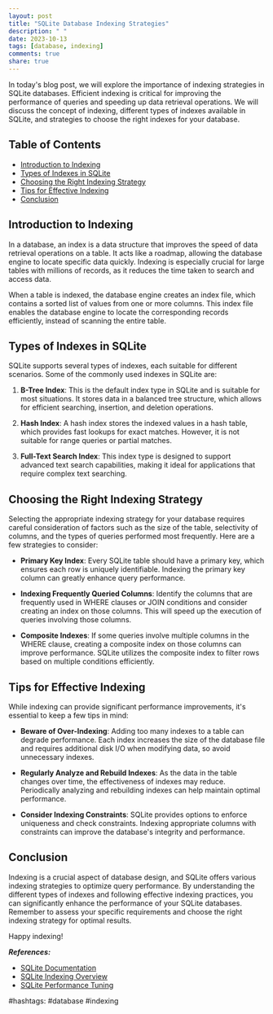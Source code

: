 ```yaml
---
layout: post
title: "SQLite Database Indexing Strategies"
description: " "
date: 2023-10-13
tags: [database, indexing]
comments: true
share: true
---
```


In today's blog post, we will explore the importance of indexing strategies in SQLite databases. Efficient indexing is critical for improving the performance of queries and speeding up data retrieval operations. We will discuss the concept of indexing, different types of indexes available in SQLite, and strategies to choose the right indexes for your database.

## Table of Contents
- [Introduction to Indexing](#introduction-to-indexing)
- [Types of Indexes in SQLite](#types-of-indexes-in-sqlite)
- [Choosing the Right Indexing Strategy](#choosing-the-right-indexing-strategy)
- [Tips for Effective Indexing](#tips-for-effective-indexing)
- [Conclusion](#conclusion)

## Introduction to Indexing

In a database, an index is a data structure that improves the speed of data retrieval operations on a table. It acts like a roadmap, allowing the database engine to locate specific data quickly. Indexing is especially crucial for large tables with millions of records, as it reduces the time taken to search and access data.

When a table is indexed, the database engine creates an index file, which contains a sorted list of values from one or more columns. This index file enables the database engine to locate the corresponding records efficiently, instead of scanning the entire table.

## Types of Indexes in SQLite

SQLite supports several types of indexes, each suitable for different scenarios. Some of the commonly used indexes in SQLite are:

1. **B-Tree Index**: This is the default index type in SQLite and is suitable for most situations. It stores data in a balanced tree structure, which allows for efficient searching, insertion, and deletion operations.

2. **Hash Index**: A hash index stores the indexed values in a hash table, which provides fast lookups for exact matches. However, it is not suitable for range queries or partial matches.

3. **Full-Text Search Index**: This index type is designed to support advanced text search capabilities, making it ideal for applications that require complex text searching.

## Choosing the Right Indexing Strategy

Selecting the appropriate indexing strategy for your database requires careful consideration of factors such as the size of the table, selectivity of columns, and the types of queries performed most frequently. Here are a few strategies to consider:

- **Primary Key Index**: Every SQLite table should have a primary key, which ensures each row is uniquely identifiable. Indexing the primary key column can greatly enhance query performance.

- **Indexing Frequently Queried Columns**: Identify the columns that are frequently used in WHERE clauses or JOIN conditions and consider creating an index on those columns. This will speed up the execution of queries involving those columns.

- **Composite Indexes**: If some queries involve multiple columns in the WHERE clause, creating a composite index on those columns can improve performance. SQLite utilizes the composite index to filter rows based on multiple conditions efficiently.

## Tips for Effective Indexing

While indexing can provide significant performance improvements, it's essential to keep a few tips in mind:

- **Beware of Over-Indexing**: Adding too many indexes to a table can degrade performance. Each index increases the size of the database file and requires additional disk I/O when modifying data, so avoid unnecessary indexes.

- **Regularly Analyze and Rebuild Indexes**: As the data in the table changes over time, the effectiveness of indexes may reduce. Periodically analyzing and rebuilding indexes can help maintain optimal performance.

- **Consider Indexing Constraints**: SQLite provides options to enforce uniqueness and check constraints. Indexing appropriate columns with constraints can improve the database's integrity and performance.

## Conclusion

Indexing is a crucial aspect of database design, and SQLite offers various indexing strategies to optimize query performance. By understanding the different types of indexes and following effective indexing practices, you can significantly enhance the performance of your SQLite databases. Remember to assess your specific requirements and choose the right indexing strategy for optimal results.

Happy indexing!

***References:***

- [SQLite Documentation](https://www.sqlite.org/docs.html)
- [SQLite Indexing Overview](https://www.sqlite.org/index.html)
- [SQLite Performance Tuning](https://www.sqlite.org/optoverview.html)

#hashtags: #database #indexing